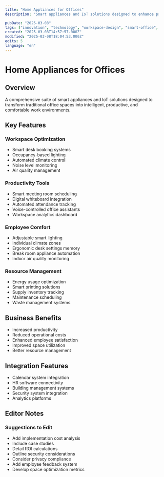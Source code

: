 ```yaml
---
title: "Home Appliances for Offices"
description: "Smart appliances and IoT solutions designed to enhance productivity and comfort in modern office spaces"

pubDate: "2025-03-08"
tags: ["innovation", "technology", "workspace-design", "smart-office", "iot", "productivity"]
created: "2025-03-08T14:57:57.000Z"
modified: "2025-03-08T18:04:53.000Z"
edits: 5
language: "en"
---
```


# Home Appliances for Offices

## Overview
A comprehensive suite of smart appliances and IoT solutions designed to transform traditional office spaces into intelligent, productive, and comfortable work environments.

## Key Features

### Workspace Optimization
- Smart desk booking systems
- Occupancy-based lighting
- Automated climate control
- Noise level monitoring
- Air quality management

### Productivity Tools
- Smart meeting room scheduling
- Digital whiteboard integration
- Automated attendance tracking
- Voice-controlled office assistants
- Workspace analytics dashboard

### Employee Comfort
- Adjustable smart lighting
- Individual climate zones
- Ergonomic desk settings memory
- Break room appliance automation
- Indoor air quality monitoring

### Resource Management
- Energy usage optimization
- Smart printing solutions
- Supply inventory tracking
- Maintenance scheduling
- Waste management systems

## Business Benefits
- Increased productivity
- Reduced operational costs
- Enhanced employee satisfaction
- Improved space utilization
- Better resource management

## Integration Features
- Calendar system integration
- HR software connectivity
- Building management systems
- Security system integration
- Analytics platforms

## Editor Notes

### Suggestions to Edit
- Add implementation cost analysis
- Include case studies
- Detail ROI calculations
- Outline security considerations
- Consider privacy compliance
- Add employee feedback system
- Develop space optimization metrics
